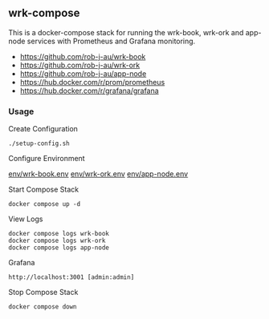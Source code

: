 ## wrk-compose
This is a docker-compose stack for running the wrk-book, wrk-ork and app-node services with Prometheus and Grafana monitoring.

- https://github.com/rob-j-au/wrk-book
- https://github.com/rob-j-au/wrk-ork
- https://github.com/rob-j-au/app-node
- https://hub.docker.com/r/prom/prometheus
- https://hub.docker.com/r/grafana/grafana



### Usage

Create Configuration

```
./setup-config.sh
```

Configure Environment


[env/wrk-book.env](env/wrk-book.env)
[env/wrk-ork.env](env/wrk-ork.env)
[env/app-node.env](env/app-node.env)



Start Compose Stack

```
docker compose up -d
```

View Logs

```
docker compose logs wrk-book
docker compose logs wrk-ork
docker compose logs app-node
```

Grafana
```
http://localhost:3001 [admin:admin]
```

Stop Compose Stack

```
docker compose down
```

